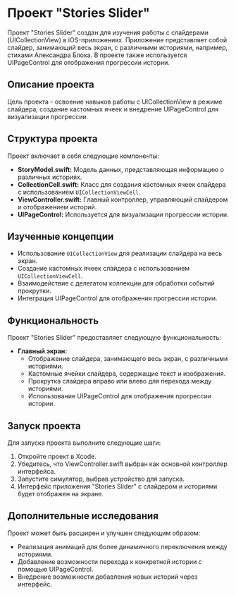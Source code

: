 # Проект "Stories Slider"

Проект "Stories Slider" создан для изучения работы с слайдерами (UICollectionView) в iOS-приложениях. Приложение представляет собой слайдер, занимающий весь экран, с различными историями, например, стихами Александра Блока. В проекте также используется UIPageControl для отображения прогрессии истории.

## Описание проекта

Цель проекта - освоение навыков работы с UICollectionView в режиме слайдера, создание кастомных ячеек и внедрение UIPageControl для визуализации прогрессии.

## Структура проекта

Проект включает в себя следующие компоненты:

- **StoryModel.swift:** Модель данных, представляющая информацию о различных историях.
- **CollectionCell.swift:** Класс для создания кастомных ячеек слайдера с использованием `UICollectionViewCell`.
- **ViewController.swift:** Главный контроллер, управляющий слайдером и отображением историй.
- **UIPageControl:** Используется для визуализации прогрессии истории.

## Изученные концепции

- Использование `UICollectionView` для реализации слайдера на весь экран.
- Создание кастомных ячеек слайдера с использованием `UICollectionViewCell`.
- Взаимодействие с делегатом коллекции для обработки событий прокрутки.
- Интеграция UIPageControl для отображения прогрессии истории.

## Функциональность

Проект "Stories Slider" предоставляет следующую функциональность:

- **Главный экран:**
  - Отображение слайдера, занимающего весь экран, с различными историями.
  - Кастомные ячейки слайдера, содержащие текст и изображения.
  - Прокрутка слайдера вправо или влево для перехода между историями.
  - Использование UIPageControl для отображения прогрессии истории.

## Запуск проекта

Для запуска проекта выполните следующие шаги:

1. Откройте проект в Xcode.
2. Убедитесь, что ViewController.swift выбран как основной контроллер интерфейса.
3. Запустите симулятор, выбрав устройство для запуска.
4. Интерфейс приложения "Stories Slider" с слайдером и историями будет отображен на экране.

## Дополнительные исследования

Проект может быть расширен и улучшен следующим образом:

- Реализация анимаций для более динамичного переключения между историями.
- Добавление возможности перехода к конкретной истории с помощью UIPageControl.
- Внедрение возможности добавления новых историй через интерфейс.
